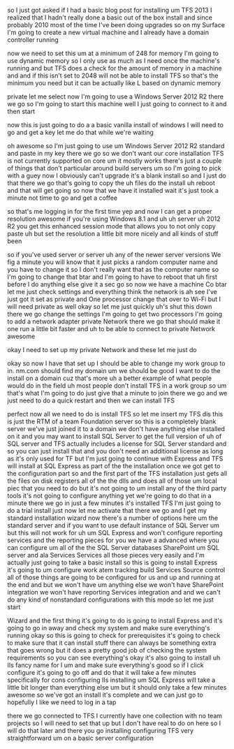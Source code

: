 so I just got asked if I had a basic blog post for installing um TFS 2013 I realized that I hadn't really done a basic out of the box install and since probably 2010 most of the time I've been doing upgrades so on my Surface I'm going to create a new virtual machine and I already have a domain controller running

now we need to set this um at a minimum of 248 for memory I'm going to use dynamic memory so I only use as much as I need once the machine's running and but TFS does a check for the amount of memory in a machine and and if this isn't set to 2048 will not be able to install TFS so that's the minimum you need but it can be actually like L based on dynamic memory

private let me select now I'm going to use a Windows Server 2012 R2 there we go so I'm going to start this machine well I just going to connect to it and then start

now this is just going to do a a basic vanilla install of windows I will need to go and get a key let me do that while we're waiting

oh awesome so I'm just going to use um Windows Server 2012 R2 standard and paste in my key there we go so we don't want our core installation TFS is not currently supported on core um it mostly works there's just a couple of things that don't particular around build servers um so I'm going to pick with a guey now I obviously can't upgrade it's a blank install so and I just do that there we go that's going to copy the uh files do the install uh reboot and that will get going so now that we have it installed wait it's just took a minute not time to go and get a coffee

so that's me logging in for the first time yep and now I can get a proper resolution awesome if you're using Windows 8.1 and uh uh server uh 2012 R2 you get this enhanced session mode that allows you to not only copy paste uh but set the resolution a little bit more nicely and all kinds of stuff been

so if you've used server or server uh any of the newer server versions We fig a minute you will know that it just picks a random computer name and you have to change it so I don't really want that as the computer name so I'm going to change that btar and I'm going to have to reboot that uh first before I do anything else give it a sec go so now we have a machine Co btar let me just check settings and everything think the network is ah see I've just got it set as private and One processor change that over to Wi-Fi but I will need private as well okay so let me just quickly uh's shut this down there we go change the settings I'm going to get two processors I'm going to add a network adapter private Network there we go that should make it one run a little bit faster and uh to be able to connect to private Network awesome

okay I need to set up my private Network and these let me just do

okay so now I have that set up I should be able to change my work group to in. nm.com should find my domain um we should be good I want to do the install on a domain cuz that's more uh a better example of what people would do in the field uh most people don't install TFS in a work group so um that's what I'm going to do just give that a minute to join there we go and we just need to do a quick restart and then we can install TFS

perfect now all we need to do is install TFS so let me insert my TFS dis this is just the RTM of a team Foundation server so this is a completely blank server we've just joined it to a domain we don't have anything else installed on it and you may want to install SQL Server to get the full version of uh of SQL server and TFS actually includes a license for SQL Server standard and so you can just install that and you don't need an additional license as long as it's only used for TF but I'm just going to continue with Express and TFS will install at SQL Express as part of the the installation once we got get to the configuration part so and the first part of the TFS installation just gets all the files on disk registers all of the the dlls and does all of those um local piec that you need to do but it's not going to um install any of the third party tools it's not going to configure anything yet we're going to do that in a minute there we go in just a few minutes it's installed TFS I'm just going to do a trial install just now let me activate that there we go and I get my standard installation wizard now there's a number of options here um the standard server and if you want to use default instance of SQL Server um but this will not work for uh um SQL Express and won't configure reporting services and the reporting pieces for you we have a advanced where you can configure um all of the the SQL Server databases SharePoint um SQL server and ala Services Services all those pieces very easily and I'm actually just going to take a basic install so this is going to install Express it's going to um configure work atem tracking build Services Source control all of those things are going to be configured for us and up and running at the end and but we won't have um anything else we won't have SharePoint integration we won't have reporting Services integration and and we can't do any kind of nonstandard configurations with this mode so let me just start

Wizard and the first thing it's going to do is going to install Express and it's going to go in away and check my system and make sure everything's running okay so this is going to check for prerequisites it's going to check to make sure that it can install stuff there can always be something extra that goes wrong but it does a pretty good job of checking the system requirements so you can see everything's okay it's also going to install uh IIs fancy name for I um and make sure everything's good so if I click configure it's going to go off and do that it will take a few minutes specifically for cons configuring IIs installing um SQL Express will take a little bit longer than everything else um but it should only take a few minutes awesome so we've got an install it's complete and we can just go to hopefully I like we need to log in a tap

there we go connected to TFS I currently have one collection with no team projects so I will need to set that up but I don't have real to do on here so I will do that later and there you go installing configuring TFS very straightforward um on a basic server configuration